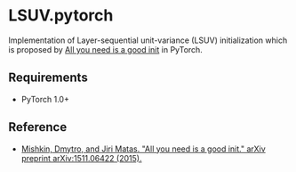 # LSUV.pytorch

Implementation of Layer-sequential unit-variance (LSUV) initialization which is proposed by [All you need is a good init](https://arxiv.org/abs/1511.06422) in PyTorch.

## Requirements

- PyTorch 1.0+

## Reference

- [Mishkin, Dmytro, and Jiri Matas. "All you need is a good init." arXiv preprint arXiv:1511.06422 (2015).](https://arxiv.org/abs/1511.06422)
